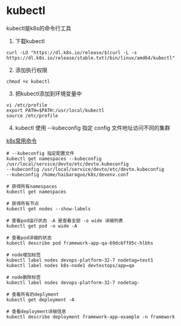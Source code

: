 # kubectl

kubectl是k8s的命令行工具
1. 下载kubectl

```
curl -LO "https://dl.k8s.io/release/$(curl -L -s https://dl.k8s.io/release/stable.txt)/bin/linux/amd64/kubectl"
```

2. 添加执行权限

```
chmod +x kubectl
```

3. 把kubectl添加到环境变量中

```
vi /etc/profile
export PATH=$PATH:/usr/local/kubectl
source /etc/profile
```

4. kubectl 使用 --kubeconfig 指定 config 文件地址访问不同的集群

[k8s常用命令](https://www.jianshu.com/p/ea3a83f546ef)

```
# --kubeconfig 指定配置文件
kubectl get namespaces --kubeconfig /usr/local/service/devto/etc/devto.kubeconfig
--kubeconfig /usr/local/service/devto/etc/devto.kubeconfig
--kubeconfig /home/haibaraguo/k8s/devenv.conf

# 获得所有namespaces
kubectl get namespaces

# 获得所有节点
kubectl get nodes --show-labels

# 查看pod运行状态 -A 是查看全部 -o wide 详细列表
kubectl get pod -o wide -A

# 查看pod详细的状态
kubectl describe pod framework-app-qa-69dc6ff85c-hlbhs

# node增加标签
kubectl label nodes devops-platform-32-7 nodetag=test1
kubectl label nodes k8s-node1 devtestops/app=qa 

# node删除标签
kubectl label nodes devops-platform-32-7 nodetag-

# 查看所有的deplyment
kubectl get deployment -A

# 查看deployment详细信息
kubectl describe deployment framework-app-example -n framework

```